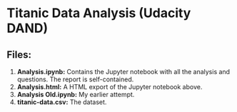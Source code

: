 # Titanic Data Analysis (Udacity DAND)

## Files:

1. **Analysis.ipynb:** Contains the Jupyter notebook with all the analysis and questions. The report is self-contained.
1. **Analysis.html:** A HTML export of the Jupyter notebook above.
1. **Analysis Old.ipynb:** My earlier attempt.
1. **titanic-data.csv:** The dataset.

